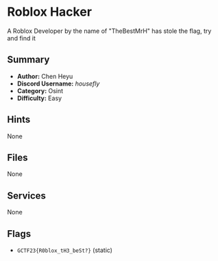 # Roblox Hacker
A Roblox Developer by the name of "TheBestMrH" has stole the flag, try and find it

## Summary
- **Author:** Chen Heyu
- **Discord Username:** _housefly_
- **Category:** Osint
- **Difficulty:** Easy

## Hints
None

## Files
None


## Services
None

## Flags
- `GCTF23{R0blox_tH3_beSt?}` (static)
